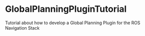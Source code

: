 # GlobalPlanningPluginTutorial
Tutorial about how to develop a Global Planning Plugin for the ROS Navigation Stack
